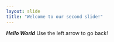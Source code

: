 ```yaml
---
layout: slide
title: "Welcome to our second slide!"
---
```

_**Hello World**_
Use the left arrow to go back!
